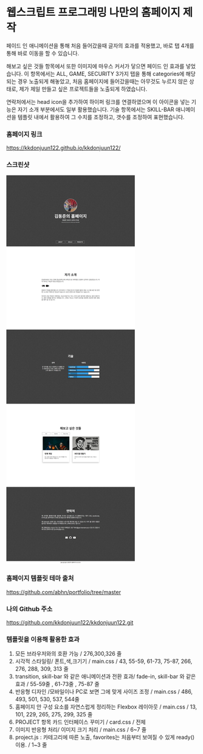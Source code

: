 # 웹스크립트 프로그래밍 나만의 홈페이지 제작

페이드 인 애니메이션을 통해 처음 들어갔을때 글자의 효과를 적용했고, 바로 탭 4개를 통해 바로 이동을 할 수 있습니다.

해보고 싶은 것들 항목에서 또한 이미지에 마우스 커서가 닿으면 페이드 인 효과를 넣었습니다. 이 항목에서는 ALL, GAME, SECURITY 3가지 탭을 통해
categories에 해당되는 경우 노출되게 해놓았고, 처음 홈페이지에 들어갔을때는 아무것도 누르지 않은 상태로, 제가 제일 만들고 싶은 프로젝트들을 노출되게 하였습니다.

연락처에서는 head icon을 추가하여 하이퍼 링크를 연결하였으며 이 아이콘을 넣는 기능은 자기 소개 부분에서도 일부 활용했습니다.
기술 항목에서는 SKILL-BAR 애니메이션을 템플릿 내에서 활용하여 그 수치를 조정하고, 갯수를 조정하여 표현했습니다.


### 홈페이지 링크
https://kkdonjuun122.github.io/kkdonjuun122/

### 스크린샷
![homepage](tmp/screenshot.png?raw=true "Homepage")

### 홈페이지 템플릿 테마 출처

https://github.com/abhn/portfolio/tree/master

### 나의 Github 주소

https://github.com/kkdonjuun122/kkdonjuun122.git

### 템플릿을 이용해 활용한 효과

1. 모든 브라우저와의 호환 가능 / 276,300,326 줄
2. 시각적 스타일링/ 폰트,색,크기기 / main.css / 43, 55-59, 61-73, 75-87, 266, 276, 288, 309, 313 줄
3. transition, skill-bar 와 같은 애니메이션과 전환 효과/  fade-in, skill-bar 와 같은 효과 / 55-59줄 , 61-73줄 , 75-87 줄
4. 반응형 디자인 /모바일이나 PC로 보면 그에 맞게 사이즈 조정 / main.css / 486, 493, 501, 530, 537, 544줄
5. 홈페이지 안 구성 요소를 자연스럽게 정리하는 Flexbox 레이아웃 / main.css / 13, 101, 229, 265, 275, 299, 325 줄
6. PROJECT 항목 카드 인터페이스 꾸미기 / card.css / 전체
7. 이미지 반응형 처리/ 이미지 크기 처리 / main.css / 6~7 줄
8. project.js : 카테고리에 따른 노출, favorites는 처음부터 보여질 수 있게 ready() 이용. / 1~3 줄
